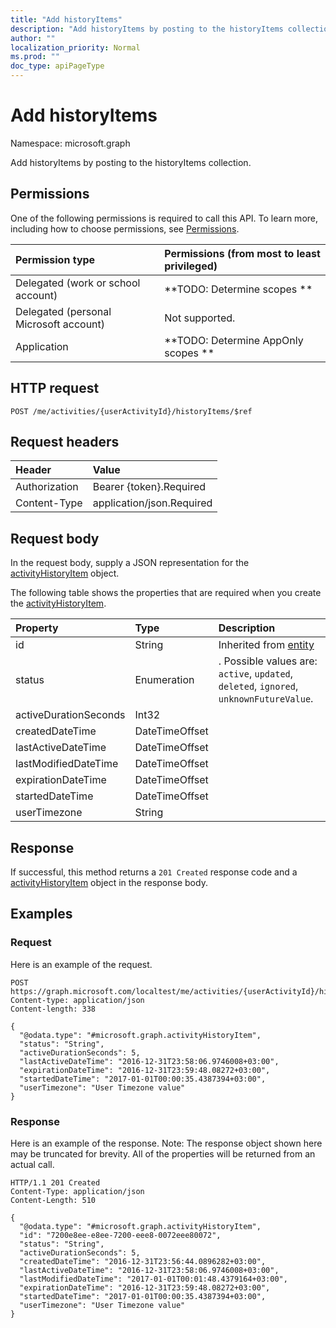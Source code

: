 ```yaml
---
title: "Add historyItems"
description: "Add historyItems by posting to the historyItems collection."
author: ""
localization_priority: Normal
ms.prod: ""
doc_type: apiPageType
---
```


# Add historyItems

Namespace: microsoft.graph

Add historyItems by posting to the historyItems collection.

## Permissions
One of the following permissions is required to call this API. To learn more, including how to choose permissions, see [Permissions](/concepts/permissions-reference.md).

|Permission type|Permissions (from most to least privileged)|
|:---|:---|
|Delegated (work or school account)|**TODO: Determine scopes **|
|Delegated (personal Microsoft account)|Not supported.|
|Application|**TODO: Determine AppOnly scopes **|

## HTTP request
<!-- {
  "blockType": "ignored"
}
-->
``` http
POST /me/activities/{userActivityId}/historyItems/$ref
```

## Request headers
|Header|Value|
|:---|:---|
|Authorization|Bearer {token}.Required|
|Content-Type|application/json.Required|

## Request body
In the request body, supply a JSON representation for the [activityHistoryItem](../resources/activityhistoryitem.md) object.

The following table shows the properties that are required when you create the [activityHistoryItem](../resources/activityhistoryitem.md).

|Property|Type|Description|
|:---|:---|:---|
|id|String| Inherited from [entity](../resources/entity.md)|
|status|Enumeration|. Possible values are: `active`, `updated`, `deleted`, `ignored`, `unknownFutureValue`.|
|activeDurationSeconds|Int32||
|createdDateTime|DateTimeOffset||
|lastActiveDateTime|DateTimeOffset||
|lastModifiedDateTime|DateTimeOffset||
|expirationDateTime|DateTimeOffset||
|startedDateTime|DateTimeOffset||
|userTimezone|String||



## Response
If successful, this method returns a `201 Created` response code and a [activityHistoryItem](../resources/activityhistoryitem.md) object in the response body.

## Examples

### Request
Here is an example of the request.
<!-- {
  "blockType": "request",
  "name": "create_activityhistoryitem_from_"
}
-->
``` http
POST https://graph.microsoft.com/localtest/me/activities/{userActivityId}/historyItems
Content-type: application/json
Content-length: 338

{
  "@odata.type": "#microsoft.graph.activityHistoryItem",
  "status": "String",
  "activeDurationSeconds": 5,
  "lastActiveDateTime": "2016-12-31T23:58:06.9746008+03:00",
  "expirationDateTime": "2016-12-31T23:59:48.08272+03:00",
  "startedDateTime": "2017-01-01T00:00:35.4387394+03:00",
  "userTimezone": "User Timezone value"
}
```

### Response
Here is an example of the response. Note: The response object shown here may be truncated for brevity. All of the properties will be returned from an actual call.
<!-- {
  "blockType": "response",
  "truncated": true,
  "@odata.type": "microsoft.graph.activityhistoryitem"
}
-->
``` http
HTTP/1.1 201 Created
Content-Type: application/json
Content-Length: 510

{
  "@odata.type": "#microsoft.graph.activityHistoryItem",
  "id": "7200e8ee-e8ee-7200-eee8-0072eee80072",
  "status": "String",
  "activeDurationSeconds": 5,
  "createdDateTime": "2016-12-31T23:56:44.0896282+03:00",
  "lastActiveDateTime": "2016-12-31T23:58:06.9746008+03:00",
  "lastModifiedDateTime": "2017-01-01T00:01:48.4379164+03:00",
  "expirationDateTime": "2016-12-31T23:59:48.08272+03:00",
  "startedDateTime": "2017-01-01T00:00:35.4387394+03:00",
  "userTimezone": "User Timezone value"
}
```

